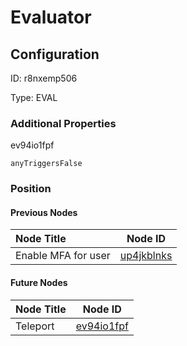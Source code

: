 # Evaluator
## Configuration
ID:  r8nxemp506

Type: EVAL 







### Additional Properties
ev94io1fpf
```string 
anyTriggersFalse
```





### Position

#### Previous Nodes
| Node Title | Node ID |
| :------------- | ------------ |
| Enable MFA for user | [up4jkblnks](./up4jkblnks.md) | 
 
 #### Future Nodes
| Node Title | Node ID |
| :------------- | ------------ |
| Teleport |[ev94io1fpf](./ev94io1fpf.md) | 